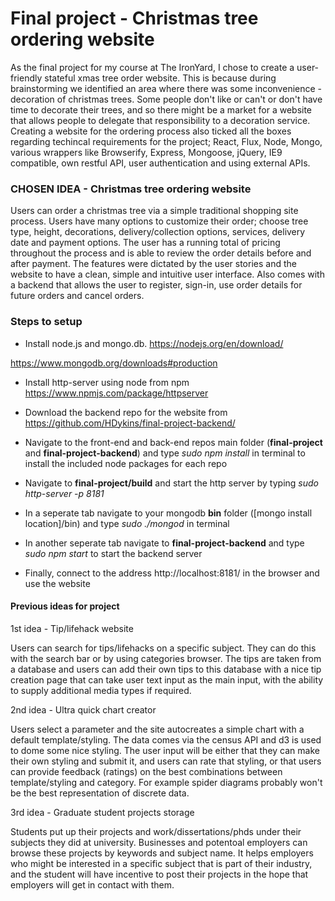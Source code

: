 # Final project - Christmas tree ordering website

As the final project for my course at The IronYard, I chose to create a user-friendly stateful xmas tree order website. This is because during brainstorming we identified an area where there was some inconvenience - decoration of christmas trees. Some people don't like or can't or don't have time to decorate their trees, and so there might be a market for a website that allows people to delegate that responsibility to a decoration service. Creating a website for the ordering process also ticked all the boxes regarding techincal requirements for the project; React, Flux, Node, Mongo, various wrappers like Browserify, Express, Mongoose, jQuery, IE9 compatible, own restful API, user authentication and using external APIs.

### CHOSEN IDEA - Christmas tree ordering website

Users can order a christmas tree via a simple traditional shopping site process. Users have many options to customize their order; choose tree type, height, decorations, delivery/collection options, services, delivery date and payment options. The user has a running total of pricing throughout the process and is able to review the order details before and after payment. The features were dictated by the user stories and the website to have a clean, simple and intuitive user interface. Also comes with a backend that allows the user to register, sign-in, use order details for future orders and cancel orders.

### Steps to setup

- Install node.js and mongo.db.
https://nodejs.org/en/download/

https://www.mongodb.org/downloads#production

- Install http-server using node from npm
https://www.npmjs.com/package/httpserver

- Download the backend repo for the website from
https://github.com/HDykins/final-project-backend/

- Navigate to the front-end and back-end repos main folder (**final-project** and **final-project-backend**) and type *sudo npm install* in terminal to install the included node packages for each repo

- Navigate to **final-project/build** and start the http server by typing *sudo http-server -p 8181*

- In a seperate tab navigate to your mongodb **bin** folder ([mongo install location]/bin) and type *sudo ./mongod* in terminal

- In another seperate tab navigate to **final-project-backend** and type *sudo npm start* to start the backend server
 
- Finally, connect to the address http://localhost:8181/ in the browser and use the website

#### Previous ideas for project

1st idea - Tip/lifehack website

Users can search for tips/lifehacks on a specific subject. They can do this with the search bar or by using categories browser. The tips are taken from a database and users can add their own tips to this database with a nice tip creation page that can take user text input as the main input, with the ability to supply additional media types if required.

2nd idea - Ultra quick chart creator

Users select a parameter and the site autocreates a simple chart with a default template/styling. The data comes via the census API and d3 is used to dome some nice styling. The user input will be either that they can make their own styling and submit it, and users can rate that styling, or that users can provide feedback (ratings) on the best combinations between template/styling and category. For example spider diagrams probably won't be the best representation of discrete data.

3rd idea - Graduate student projects storage

Students put up their projects and work/dissertations/phds under their subjects they did at university. Businesses and potentoal employers can browse these projects by keywords and subject name. It helps employers who might be interested in a specific subject that is part of their industry, and the student will have incentive to post their projects in the hope that employers will get in contact with them.

